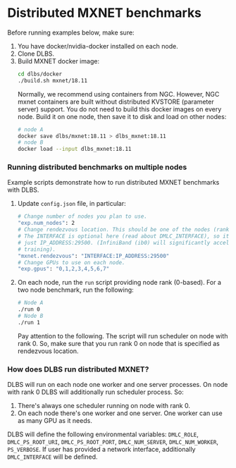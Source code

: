 # Distributed MXNET benchmarks
Before running examples below, make sure:

1. You have docker/nvidia-docker installed on each node.
2. Clone DLBS.
3. Build MXNET docker image:
   ```bash
   cd dlbs/docker
   ./build.sh mxnet/18.11
   ```
   Normally, we recommend using containers from NGC. However, NGC mxnet containers
   are built without distributed KVSTORE (parameter server) support.
   You do not need to build this docker images on every node. Build it on
   one node, then save it to disk and load on other nodes:
   ```bash
   # node A
   docker save dlbs/mxnet:18.11 > dlbs_mxnet:18.11
   # node B
   docker load --input dlbs_mxnet:18.11
   ```

### Running distributed benchmarks on multiple nodes
Example scripts demonstrate how to run distributed MXNET benchmarks
with DLBS.

1. Update `config.json` file, in particular:
   ```bash
   # Change number of nodes you plan to use.
   "exp.num_nodes": 2
   # Change rendezvous location. This should be one of the nodes (rank 0).
   # The INTERFACE is optional here (read about DMLC_INTERFACE), so it can be
   # just IP_ADDRESS:29500. (InfiniBand (ib0) will significantly accelerate
   # training).
   "mxnet.rendezvous": "INTERFACE:IP_ADDRESS:29500"
   # Change GPUs to use on each node.
   "exp.gpus": "0,1,2,3,4,5,6,7"
   ```
2. On each node, run the `run` script providing node rank (0-based). For a two node
   benchmark, run the following:
   ```bash
   # Node A
   ./run 0
   # Node B
   ./run 1
   ```
   Pay attention to the following. The script will run scheduler on node with rank 0.
   So, make sure that you run rank 0 on node that is specified as rendezvous location.

### How does DLBS run distributed MXNET?
DLBS will run on each node one worker and one server processes. On node with rank 0 DLBS will additionally run scheduler process. So:
  1. There's always one scheduler running on node with rank 0.
  2. On each node there's one worker and one server. One worker can use as many GPU as it needs.

DLBS will define the following environmental variables:   `DMLC_ROLE`, `DMLC_PS_ROOT_URI`, `DMLC_PS_ROOT_PORT`, `DMLC_NUM_SERVER`, `DMLC_NUM_WORKER`, `PS_VERBOSE`. If user has provided a network interface, additionally `DMLC_INTERFACE` will be defined.

